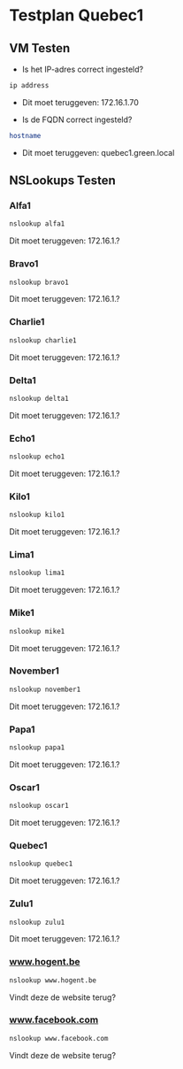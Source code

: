 # Testplan Quebec1
## VM Testen
- Is het IP-adres correct ingesteld?
```bash
ip address
```
  - Dit moet teruggeven: 172.16.1.70

- Is de FQDN correct ingesteld?
```bash
hostname
```
  - Dit moet teruggeven: quebec1.green.local

## NSLookups Testen
### Alfa1
```bash
nslookup alfa1
```
Dit moet teruggeven: 172.16.1.?

### Bravo1
```bash
nslookup bravo1
```
Dit moet teruggeven: 172.16.1.?

### Charlie1
```bash
nslookup charlie1
```
Dit moet teruggeven: 172.16.1.?

### Delta1
```bash
nslookup delta1
```
Dit moet teruggeven: 172.16.1.?

### Echo1
```bash
nslookup echo1
```
Dit moet teruggeven: 172.16.1.?

### Kilo1
```bash
nslookup kilo1
```
Dit moet teruggeven: 172.16.1.?

### Lima1
```bash
nslookup lima1
```
Dit moet teruggeven: 172.16.1.?

### Mike1
```bash
nslookup mike1
```
Dit moet teruggeven: 172.16.1.?

### November1
```bash
nslookup november1
```
Dit moet teruggeven: 172.16.1.?

### Papa1
```bash
nslookup papa1
```
Dit moet teruggeven: 172.16.1.?

### Oscar1
```bash
nslookup oscar1
```
Dit moet teruggeven: 172.16.1.?

### Quebec1
```bash
nslookup quebec1
```
Dit moet teruggeven: 172.16.1.?

### Zulu1
```bash
nslookup zulu1
```
Dit moet teruggeven: 172.16.1.?

### www.hogent.be
```bash
nslookup www.hogent.be
```

Vindt deze de website terug?

### www.facebook.com
```bash
nslookup www.facebook.com
```

Vindt deze de website terug?